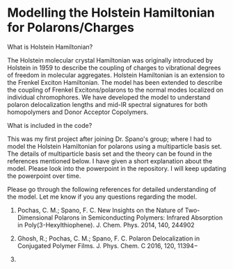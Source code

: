 # Modelling the Holstein Hamiltonian for Polarons/Charges

What is Holstein Hamiltonian?

The Holstein molecular crystal Hamiltonian was originally introduced by Holstein in 1959 to describe the coupling of charges to vibrational degrees of freedom in molecular aggregates. Holstein Hamiltonian is an extension to the Frenkel Exciton Hamiltonian. The model has been extended to describe the coupling of Frenkel Excitons/polarons to the normal modes localized on individual chromophores. We have developed the model to understand polaron delocalization lengths and mid-IR spectral signatures for both homopolymers and Donor Acceptor Copolymers. 


What is included in the code?

This was my first project after joining Dr. Spano's group; where I had to model the Holstein Hamiltonian for polarons using a multiparticle basis set. The details of multiparticle basis set and the theory can be found in the references mentioned below. I have given a short explanation about the model. Please look into the powerpoint in the repository. I will keep updating the powerpoint over time. 


Please go through the following references for detailed understanding of the model. Let me know if you any questions regarding the model.

1. Pochas, C. M.; Spano, F. C. New Insights on the Nature of Two-Dimensional Polarons in Semiconducting Polymers: Infrared
Absorption in Poly(3-Hexylthiophene). J. Chem. Phys. 2014, 140, 244902

2. Ghosh, R.; Pochas, C. M.; Spano, F. C. Polaron Delocalization in Conjugated Polymer Films. J. Phys. Chem. C 2016, 120, 11394−
11406.
